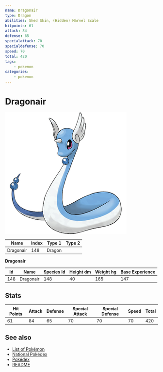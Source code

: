```yaml
---
name: Dragonair
type: Dragon
abilities: Shed Skin, (Hidden) Marvel Scale
hitpoints: 61
attack: 84
defense: 65
specialattack: 70
specialdefense: 70
speed: 70
total: 420
tags:
    - pokemon
categories:
    - pokemon
---
```


# Dragonair


![Dragonair](images/148.png)

| **Name** | **Index** | **Type 1** | **Type 2** |
|----|----|----|----|
| Dragonair | 148 | Dragon  |  |

**Dragonair** 




| **Id** | **Name** | **Species Id** | **Height dm** | **Weight hg** | **Base Experience** |
|--------|----------|----------------|------------|------------|---------------------|
| 148 | Dragonair | 148 | 40 | 165 | 147 |



## Stats

| **Hit Points** | **Attack** | **Defense** | **Special Attack** | **Special Defense** | **Speed** | **Total** |
|----------------|------------|-------------|--------------------|---------------------|-----------|-----------|
| 61 | 84 | 65 | 70 | 70 | 70 | 420 |

## See also

- [List of Pokémon](../pokemon.md)
- [National Pokédex](../national_pokedex.md)
- [Pokédex](../pokedex.md)
- [README](../README.md)
